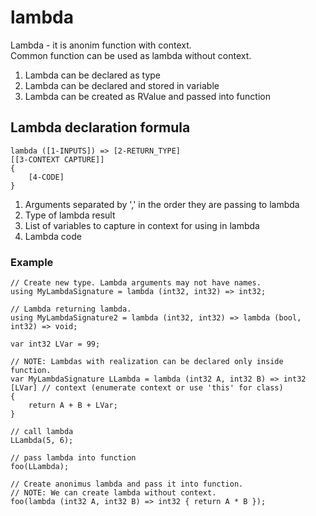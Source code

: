 # lambda

Lambda - it is anonim function with context. \
Common function can be used as lambda without context.

1. Lambda can be declared as type
2. Lambda can be declared and stored in variable
3. Lambda can be created as RValue and passed into function



## Lambda declaration formula

```
lambda ([1-INPUTS]) => [2-RETURN_TYPE]
[[3-CONTEXT CAPTURE]]
{
	[4-CODE]
}
```
1. Arguments separated by ',' in the order they are passing to lambda
2. Type of lambda result
3. List of variables to capture in context for using in lambda
4. Lambda code

### Example

```
// Create new type. Lambda arguments may not have names.
using MyLambdaSignature = lambda (int32, int32) => int32; 
```

```
// Lambda returning lambda.
using MyLambdaSignature2 = lambda (int32, int32) => lambda (bool, int32) => void;
```

```
var int32 LVar = 99;

// NOTE: Lambdas with realization can be declared only inside function.
var MyLambdaSignature LLambda = lambda (int32 A, int32 B) => int32 
[LVar] // context (enumerate context or use 'this' for class)
{
	return A + B + LVar;
}

// call lambda
LLambda(5, 6);

// pass lambda into function
foo(LLambda);

// Create anonimus lambda and pass it into function.
// NOTE: We can create lambda without context.
foo(lambda (int32 A, int32 B) => int32 { return A * B });
```
